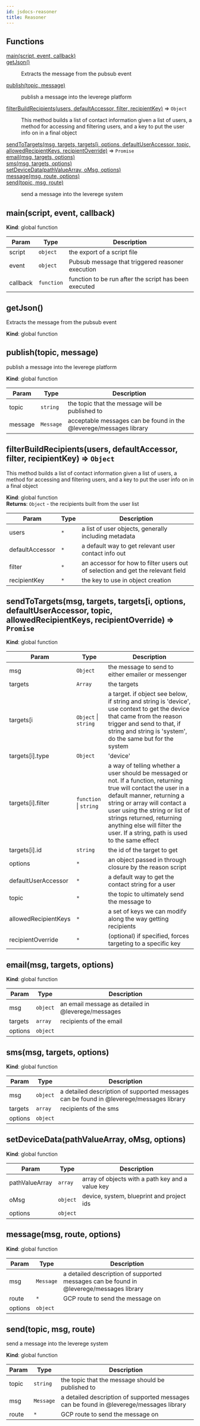 ```yaml
---
id: jsdocs-reasoner
title: Reasoner
---
```

## Functions

<dl>
<dt><a href="#main">main(script, event, callback)</a></dt>
<dd></dd>
<dt><a href="#getJson">getJson()</a></dt>
<dd><p>Extracts the message from the pubsub event</p>
</dd>
<dt><a href="#publish">publish(topic, message)</a></dt>
<dd><p>publish a message into the leverege platform</p>
</dd>
<dt><a href="#filterBuildRecipients">filterBuildRecipients(users, defaultAccessor, filter, recipientKey)</a> ⇒ <code>Object</code></dt>
<dd><p>This method builds a list of contact information given a list of users, a method for
accessing and filtering users, and a key to put the user info on in a final object</p>
</dd>
<dt><a href="#sendToTargets">sendToTargets(msg, targets, targets[i, options, defaultUserAccessor, topic, allowedRecipientKeys, recipientOverride)</a> ⇒ <code>Promise</code></dt>
<dd></dd>
<dt><a href="#email">email(msg, targets, options)</a></dt>
<dd></dd>
<dt><a href="#sms">sms(msg, targets, options)</a></dt>
<dd></dd>
<dt><a href="#setDeviceData">setDeviceData(pathValueArray, oMsg, options)</a></dt>
<dd></dd>
<dt><a href="#message">message(msg, route, options)</a></dt>
<dd></dd>
<dt><a href="#send">send(topic, msg, route)</a></dt>
<dd><p>send a message into the leverege system</p>
</dd>
</dl>

<a name="main"></a>

## main(script, event, callback)
**Kind**: global function  

| Param | Type | Description |
| --- | --- | --- |
| script | <code>object</code> | the export of a script file |
| event | <code>object</code> | Pubsub message that triggered reasoner execution |
| callback | <code>function</code> | function to be run after the script has been executed |

<a name="getJson"></a>

## getJson()
Extracts the message from the pubsub event

**Kind**: global function  
<a name="publish"></a>

## publish(topic, message)
publish a message into the leverege platform

**Kind**: global function  

| Param | Type | Description |
| --- | --- | --- |
| topic | <code>string</code> | the topic that the message will be published to |
| message | <code>Message</code> | acceptable messages can be found in the @leverege/messages library |

<a name="filterBuildRecipients"></a>

## filterBuildRecipients(users, defaultAccessor, filter, recipientKey) ⇒ <code>Object</code>
This method builds a list of contact information given a list of users, a method for
accessing and filtering users, and a key to put the user info on in a final object

**Kind**: global function  
**Returns**: <code>Object</code> - the recipients built from the user list  

| Param | Type | Description |
| --- | --- | --- |
| users | <code>\*</code> | a list of user objects, generally including metadata |
| defaultAccessor | <code>\*</code> | a default way to get relevant user contact info out |
| filter | <code>\*</code> | an accessor for how to filter users out of selection and get the relevant field |
| recipientKey | <code>\*</code> | the key to use in object creation |

<a name="sendToTargets"></a>

## sendToTargets(msg, targets, targets[i, options, defaultUserAccessor, topic, allowedRecipientKeys, recipientOverride) ⇒ <code>Promise</code>
**Kind**: global function  

| Param | Type | Description |
| --- | --- | --- |
| msg | <code>Object</code> | the message to send to either emailer or messenger |
| targets | <code>Array</code> | the targets |
| targets[i | <code>Object</code> \| <code>string</code> | a target. if object see below, if string and string is 'device', use context                                   to get the device that came from the reason trigger and send to that, if string                                   and string is 'system', do the same but for the system |
| targets[i].type | <code>Object</code> | 'device'|'system' |
| targets[i].filter | <code>function</code> \| <code>string</code> | a way of telling whether a user should be messaged or not.                                            If a function, returning true will contact the user in a default manner,                                            returning a string or array will contact a user using the string                                            or list of strings returned, returning anything else will filter                                            the user. If a string, path is used to the same effect |
| targets[i].id | <code>string</code> | the id of the target to get |
| options | <code>\*</code> | an object passed in through closure by the reason script |
| defaultUserAccessor | <code>\*</code> | a default way to get the contact string for a user |
| topic | <code>\*</code> | the topic to ultimately send the message to |
| allowedRecipientKeys | <code>\*</code> | a set of keys we can modify along the way getting recipients |
| recipientOverride | <code>\*</code> | (optional) if specified, forces targeting to a specific key |

<a name="email"></a>

## email(msg, targets, options)
**Kind**: global function  

| Param | Type | Description |
| --- | --- | --- |
| msg | <code>object</code> | an email message as detailed in @leverege/messages |
| targets | <code>array</code> | recipients of the email |
| options | <code>object</code> |  |

<a name="sms"></a>

## sms(msg, targets, options)
**Kind**: global function  

| Param | Type | Description |
| --- | --- | --- |
| msg | <code>object</code> | a detailed description of supported messages can be found in @leverege/messages library |
| targets | <code>array</code> | recipients of the sms |
| options | <code>object</code> |  |

<a name="setDeviceData"></a>

## setDeviceData(pathValueArray, oMsg, options)
**Kind**: global function  

| Param | Type | Description |
| --- | --- | --- |
| pathValueArray | <code>array</code> | array of objects with a path key and a value key |
| oMsg | <code>object</code> | device, system, blueprint and project ids |
| options | <code>object</code> |  |

<a name="message"></a>

## message(msg, route, options)
**Kind**: global function  

| Param | Type | Description |
| --- | --- | --- |
| msg | <code>Message</code> | a detailed description of supported messages can be found in @leverege/messages library |
| route | <code>\*</code> | GCP route to send the message on |
| options | <code>object</code> |  |

<a name="send"></a>

## send(topic, msg, route)
send a message into the leverege system

**Kind**: global function  

| Param | Type | Description |
| --- | --- | --- |
| topic | <code>string</code> | the topic that the message should be published to |
| msg | <code>Message</code> | a detailed description of supported messages can be found in @leverege/messages library |
| route | <code>\*</code> | GCP route to send the message on |


